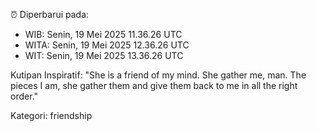 ⏰ Diperbarui pada:
- WIB: Senin, 19 Mei 2025 11.36.26 UTC
- WITA: Senin, 19 Mei 2025 12.36.26 UTC
- WIT: Senin, 19 Mei 2025 13.36.26 UTC

Kutipan Inspiratif:
"She is a friend of my mind. She gather me, man. The pieces I am, she gather them and give them back to me in all the right order."


Kategori: friendship

